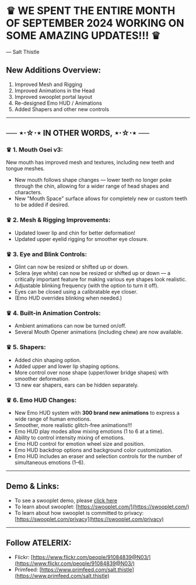 # ♛ WE SPENT THE ENTIRE MONTH OF SEPTEMBER 2024 WORKING ON SOME AMAZING UPDATES!!! ♛

— Salt Thistle

## New Additions Overview:

1. Improved Mesh and Rigging
2. Improved Animations in the Head
3. Improved swooplet portal layout
4. Re-designed Emo HUD / Animations
5. Added Shapers and other new controls

---

## ── ⋆⋅☆⋅⋆ IN OTHER WORDS, ⋆⋅☆⋅⋆ ──

### ♛ 1. Mouth Osei v3:

New mouth has improved mesh and textures, including new teeth and tongue meshes.

- New mouth follows shape changes — lower teeth no longer poke through the chin, allowing for a wider range of head shapes and characters.
- New "Mouth Space" surface allows for completely new or custom teeth to be added if desired.

### ♛ 2. Mesh & Rigging Improvements:

- Updated lower lip and chin for better deformation!
- Updated upper eyelid rigging for smoother eye closure.

### ♛ 3. Eye and Blink Controls:

- Glint can now be resized or shifted up or down.
- Sclera (eye white) can now be resized or shifted up or down — a critically important feature for making various eye shapes look realistic.
- Adjustable blinking frequency (with the option to turn it off).
- Eyes can be closed using a calibratable eye closer.
- (Emo HUD overrides blinking when needed.)

### ♛ 4. Built-in Animation Controls:

- Ambient animations can now be turned on/off.
- Several Mouth Opener animations (including chew) are now available.

### ♛ 5. Shapers:

- Added chin shaping option.
- Added upper and lower lip shaping options.
- More control over nose shape (upper/lower bridge shapes) with smoother deformation.
- 13 new ear shapers, ears can be hidden separately.

### ♛ 6. Emo HUD Changes:

- New Emo HUD system with **300 brand new animations** to express a wide range of human emotions.
- Smoother, more realistic glitch-free animations!!!
- Emo HUD play modes allow mixing emotions (1 to 6 at a time).
- Ability to control intensity mixing of emotions.
- Emo HUD control for emotion wheel size and position.
- Emo HUD backdrop options and background color customization.
- Emo HUD includes an eraser and selection controls for the number of simultaneous emotions (1–6).

---

## Demo & Links:

- To see a swooplet demo, please [click here](https://swooplet.com/a/demo)
- To learn about swooplet: [https://swooplet.com/](https://swooplet.com/)
- To learn about how swooplet is committed to privacy: [https://swooplet.com/privacy](https://swooplet.com/privacy)

---

## Follow ATELERIX:

- Flickr: [https://www.flickr.com/people/91084839@N03/](https://www.flickr.com/people/91084839@N03/)
- Primfeed: [https://www.primfeed.com/salt.thistle](https://www.primfeed.com/salt.thistle)
